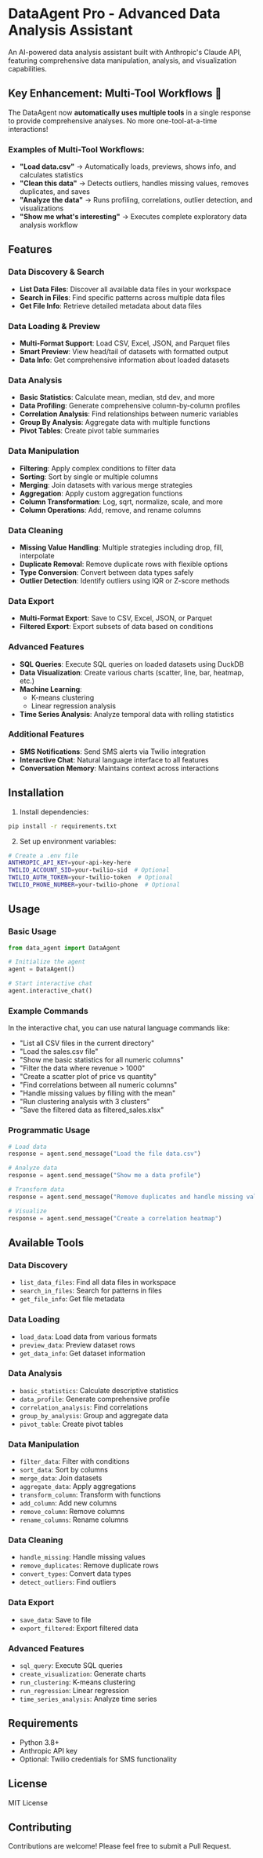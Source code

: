 # DataAgent Pro - Advanced Data Analysis Assistant

An AI-powered data analysis assistant built with Anthropic's Claude API, featuring comprehensive data manipulation, analysis, and visualization capabilities.

## Key Enhancement: Multi-Tool Workflows 🚀

The DataAgent now **automatically uses multiple tools** in a single response to provide comprehensive analyses. No more one-tool-at-a-time interactions!

### Examples of Multi-Tool Workflows:
- **"Load data.csv"** → Automatically loads, previews, shows info, and calculates statistics
- **"Clean this data"** → Detects outliers, handles missing values, removes duplicates, and saves
- **"Analyze the data"** → Runs profiling, correlations, outlier detection, and visualizations
- **"Show me what's interesting"** → Executes complete exploratory data analysis workflow

## Features

### Data Discovery & Search
- **List Data Files**: Discover all available data files in your workspace
- **Search in Files**: Find specific patterns across multiple data files
- **Get File Info**: Retrieve detailed metadata about data files

### Data Loading & Preview
- **Multi-Format Support**: Load CSV, Excel, JSON, and Parquet files
- **Smart Preview**: View head/tail of datasets with formatted output
- **Data Info**: Get comprehensive information about loaded datasets

### Data Analysis
- **Basic Statistics**: Calculate mean, median, std dev, and more
- **Data Profiling**: Generate comprehensive column-by-column profiles
- **Correlation Analysis**: Find relationships between numeric variables
- **Group By Analysis**: Aggregate data with multiple functions
- **Pivot Tables**: Create pivot table summaries

### Data Manipulation
- **Filtering**: Apply complex conditions to filter data
- **Sorting**: Sort by single or multiple columns
- **Merging**: Join datasets with various merge strategies
- **Aggregation**: Apply custom aggregation functions
- **Column Transformation**: Log, sqrt, normalize, scale, and more
- **Column Operations**: Add, remove, and rename columns

### Data Cleaning
- **Missing Value Handling**: Multiple strategies including drop, fill, interpolate
- **Duplicate Removal**: Remove duplicate rows with flexible options
- **Type Conversion**: Convert between data types safely
- **Outlier Detection**: Identify outliers using IQR or Z-score methods

### Data Export
- **Multi-Format Export**: Save to CSV, Excel, JSON, or Parquet
- **Filtered Export**: Export subsets of data based on conditions

### Advanced Features
- **SQL Queries**: Execute SQL queries on loaded datasets using DuckDB
- **Data Visualization**: Create various charts (scatter, line, bar, heatmap, etc.)
- **Machine Learning**: 
  - K-means clustering
  - Linear regression analysis
- **Time Series Analysis**: Analyze temporal data with rolling statistics

### Additional Features
- **SMS Notifications**: Send SMS alerts via Twilio integration
- **Interactive Chat**: Natural language interface to all features
- **Conversation Memory**: Maintains context across interactions

## Installation

1. Install dependencies:
```bash
pip install -r requirements.txt
```

2. Set up environment variables:
```bash
# Create a .env file
ANTHROPIC_API_KEY=your-api-key-here
TWILIO_ACCOUNT_SID=your-twilio-sid  # Optional
TWILIO_AUTH_TOKEN=your-twilio-token  # Optional
TWILIO_PHONE_NUMBER=your-twilio-phone  # Optional
```

## Usage

### Basic Usage

```python
from data_agent import DataAgent

# Initialize the agent
agent = DataAgent()

# Start interactive chat
agent.interactive_chat()
```

### Example Commands

In the interactive chat, you can use natural language commands like:

- "List all CSV files in the current directory"
- "Load the sales.csv file"
- "Show me basic statistics for all numeric columns"
- "Filter the data where revenue > 1000"
- "Create a scatter plot of price vs quantity"
- "Find correlations between all numeric columns"
- "Handle missing values by filling with the mean"
- "Run clustering analysis with 3 clusters"
- "Save the filtered data as filtered_sales.xlsx"

### Programmatic Usage

```python
# Load data
response = agent.send_message("Load the file data.csv")

# Analyze data
response = agent.send_message("Show me a data profile")

# Transform data
response = agent.send_message("Remove duplicates and handle missing values")

# Visualize
response = agent.send_message("Create a correlation heatmap")
```

## Available Tools

### Data Discovery
- `list_data_files`: Find all data files in workspace
- `search_in_files`: Search for patterns in files
- `get_file_info`: Get file metadata

### Data Loading
- `load_data`: Load data from various formats
- `preview_data`: Preview dataset rows
- `get_data_info`: Get dataset information

### Data Analysis
- `basic_statistics`: Calculate descriptive statistics
- `data_profile`: Generate comprehensive profile
- `correlation_analysis`: Find correlations
- `group_by_analysis`: Group and aggregate data
- `pivot_table`: Create pivot tables

### Data Manipulation
- `filter_data`: Filter with conditions
- `sort_data`: Sort by columns
- `merge_data`: Join datasets
- `aggregate_data`: Apply aggregations
- `transform_column`: Transform with functions
- `add_column`: Add new columns
- `remove_column`: Remove columns
- `rename_columns`: Rename columns

### Data Cleaning
- `handle_missing`: Handle missing values
- `remove_duplicates`: Remove duplicate rows
- `convert_types`: Convert data types
- `detect_outliers`: Find outliers

### Data Export
- `save_data`: Save to file
- `export_filtered`: Export filtered data

### Advanced Features
- `sql_query`: Execute SQL queries
- `create_visualization`: Generate charts
- `run_clustering`: K-means clustering
- `run_regression`: Linear regression
- `time_series_analysis`: Analyze time series

## Requirements

- Python 3.8+
- Anthropic API key
- Optional: Twilio credentials for SMS functionality

## License

MIT License

## Contributing

Contributions are welcome! Please feel free to submit a Pull Request.